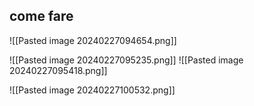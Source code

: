 ## come fare
 ![[Pasted image 20240227094654.png]]

![[Pasted image 20240227095235.png]]
![[Pasted image 20240227095418.png]]

![[Pasted image 20240227100532.png]]
